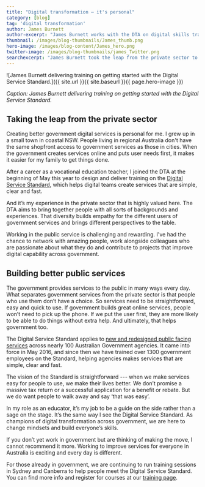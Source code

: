 ```yaml
---
title: "Digital transformation — it's personal"
category: [blog]
tag: 'digital transformation'
author: James Burnett
author-excerpt: "James Burnett works with the DTA on digital skills training for government agencies."
thumbnail: /images/blog-thumbnails/James_thumb.png
hero-image: /images/blog-content/James_hero.png
twitter-image: /images/blog-thumbnails/james_Twitter.png
searchexcerpt: "James Burnett took the leap from the private sector to help improve government services. For him, the experience has been personal. In this post, he shares his work helping agencies to get started with digital transformation — and how this is improving the experience for our users."
---
```


![James Burnett delivering training on getting started with the Digital Service Standard.]({{ site.url }}{{ site.baseurl }}{{ page.hero-image }})

*Caption: James Burnett delivering training on getting started with the Digital Service Standard.*

## Taking the leap from the private sector

Creating better government digital services is personal for me. I grew up in a small town in coastal NSW. People living in regional Australia don't have the same shopfront access to government services as those in cities. When the government creates services online and puts user needs first, it makes it easier for my family to get things done.   

After a career as a vocational education teacher, I joined the DTA at the beginning of May this year to design and deliver training on the [Digital Service Standard](https://www.dta.gov.au/standard/), which helps digital teams create services that are simple, clear and fast. 

And it’s my experience in the private sector that is highly valued here. The DTA aims to bring together people with all sorts of backgrounds and experiences. That diversity builds empathy for the different users of government services and brings different perspectives to the table. 

Working in the public service is challenging and rewarding. I've had the chance to network with amazing people, work alongside colleagues who are passionate about what they do and contribute to projects that improve digital capability across government. 

## Building better public services

The government provides services to the public in many ways every day. What separates government services from the private sector is that people who use them don’t have a choice. So services need to be straightforward, easy and quick to use. If government builds great online services, people won’t need to pick up the phone. If we put the user first, they are more likely to be able to do things without extra help. And ultimately, that helps government too. 

The Digital Service Standard applies to [new and redesigned public facing services](https://www.dta.gov.au/standard/scope-of-standard/) across nearly 100 Australian Government agencies. It came into force in May 2016, and since then we have trained over 1300 government employees on the Standard, helping agencies makes services that are simple, clear and fast. 

The vision of the Standard is straightforward --- when we make services easy for people to use, we make their lives better. We don’t promise a massive tax return or a successful application for a benefit or rebate. But we do want people to walk away and say ‘that was easy’.

In my role as an educator, it’s my job to be a guide on the side rather than a sage on the stage. It’s the same way I see the Digital Service Standard. As champions of digital transformation across government, we are here to change mindsets and build everyone’s skills. 

If you don’t yet work in government but are thinking of making the move, I cannot recommend it more. Working to improve services for everyone in Australia is exciting and every day is different. 

For those already in government, we are continuing to run training sessions in Sydney and Canberra to help people meet the Digital Service Standard. You can find more info and register for courses at our [training page](https://www.dta.gov.au/). 
